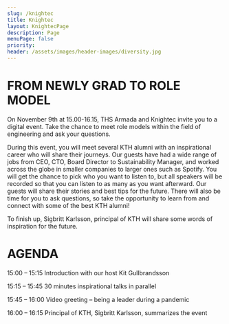 ```yaml
---
slug: /knightec
title: Knightec
layout: KnightecPage
description: Page
menuPage: false
priority:
header: /assets/images/header-images/diversity.jpg
---
```

# FROM NEWLY GRAD TO ROLE MODEL

On November 9th at 15.00-16.15, THS Armada and Knightec invite you to a digital event. Take the chance to meet role models within the field of engineering and ask your questions.

During this event, you will meet several KTH alumni with an inspirational career who will share their journeys. Our guests have had a wide range of jobs from CEO, CTO, Board Director to Sustainability Manager, and worked across the globe in smaller companies to larger ones such as Spotify. You will get the chance to pick who you want to listen to, but all speakers will be recorded so that you can listen to as many as you want afterward. Our guests will share their stories and best tips for the future. There will also be time for you to ask questions, so take the opportunity to learn from and connect with some of the best KTH alumni! 

To finish up, Sigbritt Karlsson, principal of KTH will share some words of inspiration for the future.

# AGENDA

15:00 – 15:15 Introduction with our host Kit Gullbrandsson 

15:15 – 15:45 30 minutes inspirational talks in parallel 

15:45 – 16:00 Video greeting – being a leader during a pandemic

16:00 – 16:15 Principal of KTH, Sigbritt Karlsson, summarizes the event

